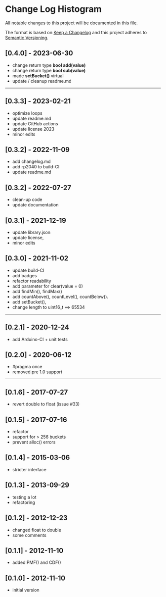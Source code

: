 # Change Log Histogram

All notable changes to this project will be documented in this file.

The format is based on [Keep a Changelog](http://keepachangelog.com/)
and this project adheres to [Semantic Versioning](http://semver.org/).


## [0.4.0] - 2023-06-30
- change return type **bool add(value)** 
- change return type **bool sub(value)**
- made **setBucket()** virtual
- update / cleanup readme.md

----

## [0.3.3] - 2023-02-21
- optimize loops
- update readme.md
- update GitHub actions
- update license 2023
- minor edits

## [0.3.2] - 2022-11-09
- add changelog.md
- add rp2040 to build-CI
- update readme.md

## [0.3.2] - 2022-07-27
- clean-up code
- update documentation

## [0.3.1] - 2021-12-19
- update library.json
- update license,
- minor edits

## [0.3.0] - 2021-11-02
- update build-CI
- add badges
- refactor readability
- add parameter for clear(value = 0)
- add findMin(), findMax()
- add countAbove(), countLevel(), countBelow().
- add setBucket(),
- change length to uint16_t ==> 65534

----

## [0.2.1] - 2020-12-24
- add Arduino-CI + unit tests

## [0.2.0] - 2020-06-12
- #pragma once
- removed pre 1.0 support

----

## [0.1.6] - 2017-07-27
- revert double to float (issue #33)

## [0.1.5] - 2017-07-16
- refactor
- support for > 256 buckets
- prevent alloc() errors

## [0.1.4] - 2015-03-06
- stricter interface

## [0.1.3] - 2013-09-29
- testing a lot
- refactoring

## [0.1.2] - 2012-12-23
- changed float to double
- some comments

## [0.1.1] - 2012-11-10
- added PMF() and CDF()

## [0.1.0] - 2012-11-10
- initial version

